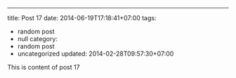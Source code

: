 ---
title: Post 17
date: 2014-06-19T17:18:41+07:00
tags:
  - random post
  - null
category:
  - random post
  - uncategorized
updated: 2014-02-28T09:57:30+07:00

This is content of post 17